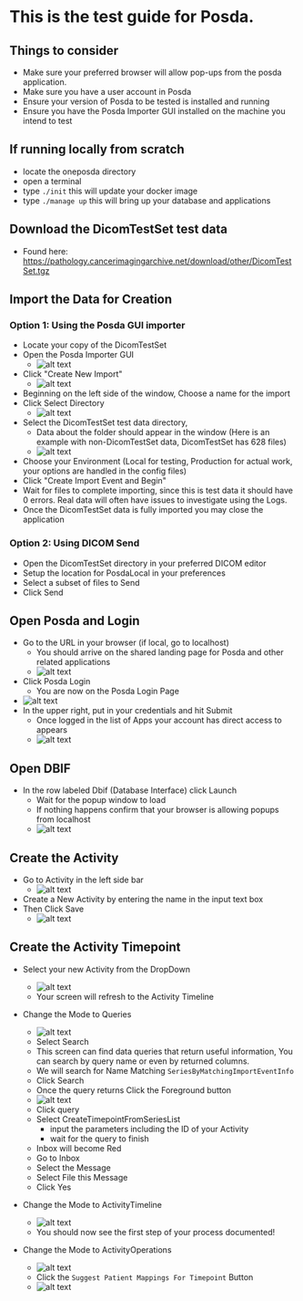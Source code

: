 # This is the test guide for Posda.

## Things to consider
* Make sure your preferred browser will allow pop-ups from the posda application.
* Make sure you have a user account in Posda
* Ensure your version of Posda to be tested is installed and running
* Ensure you have the Posda Importer GUI installed on the machine you intend to test

## If running locally from scratch
* locate the oneposda directory
* open a terminal
* type `./init` this will update your docker image
* type `./manage up` this will bring up your database and applications

## Download the DicomTestSet test data
* Found here: https://pathology.cancerimagingarchive.net/download/other/DicomTestSet.tgz

## Import the Data for Creation

### Option 1: Using the Posda GUI importer
* Locate your copy of the DicomTestSet
* Open the Posda Importer GUI
  * ![alt text](testing_docs_images/Importer1.png "Posda Importer GUI Start Screen")
* Click "Create New Import"
  * ![alt text](testing_docs_images/Importer2.png "Posda Importer New Import Screen")
* Beginning on the left side of the window, Choose a name for the import
* Click Select Directory
  * ![alt text](testing_docs_images/Importer3.png "Posda Importer Directory Selection")
* Select the DicomTestSet test data directory,
  * Data about the folder should appear in the window (Here is an example with non-DicomTestSet data, DicomTestSet has 628 files)
  * ![alt text](testing_docs_images/Importer4.png "Posda Importer Directory Info")
* Choose your Environment (Local for testing, Production for actual work, your options are handled in the config files)
* Click "Create Import Event and Begin"
* Wait for files to complete importing, since this is test data it should have 0 errors. Real data will often have issues to investigate using the Logs.
* Once the DicomTestSet data is fully imported you may close the application

### Option 2: Using DICOM Send
* Open the DicomTestSet directory in your preferred DICOM editor
* Setup the location for PosdaLocal in your preferences
* Select a subset of files to Send
* Click Send

## Open Posda and Login
* Go to the URL in your browser (if local, go to localhost)
  * You should arrive on the shared landing page for Posda and other related applications
  * ![alt text](testing_docs_images/landing.png "Landing Page")
* Click Posda Login
  * You are now on the Posda Login Page
* ![alt text](testing_docs_images/login.png "Login Page")
* In the upper right, put in your credentials and hit Submit
  * Once logged in the list of Apps your account has direct access to appears
  * ![alt text](testing_docs_images/PosdaApps.png "Posda Apps")

## Open DBIF
* In the row labeled Dbif (Database Interface) click Launch
  * Wait for the popup window to load
  * If nothing happens confirm that your browser is allowing popups from localhost
  * ![alt text](testing_docs_images/DBIF.png "DBIF")

## Create the Activity
* Go to Activity in the left side bar
  * ![alt text](testing_docs_images/Activity.png "Activity")
* Create a New Activity by entering the name in the input text box
* Then Click Save
  * ![alt text](testing_docs_images/createAct.png "Create Activity")

## Create the Activity Timepoint
* Select your new Activity from the DropDown
  * ![alt text](testing_docs_images/selectAct.png "Select Activity")
  * Your screen will refresh to the Activity Timeline
* Change the Mode to Queries
  * ![alt text](testing_docs_images/selectActOpt.png "Select ActivityOperations")
  * Select Search
  * This screen can find data queries that return useful information, You can search by query name or even by returned columns.
  * We will search for Name Matching `SeriesByMatchingImportEventInfo`
  * Click Search
  * Once the query returns Click the Foreground button
  * ![alt text](testing_docs_images/search.png "Search Query")
  * Click query
  * Select CreateTimepointFromSeriesList
    * input the parameters including the ID of your Activity
    * wait for  the query to finish
  * Inbox will become Red
  * Go to Inbox
  * Select the Message
  * Select File this Message
  * Click Yes

* Change the Mode to ActivityTimeline
  * ![alt text](testing_docs_images/selectActOpt.png "Select ActivityOperations")
  * You should now see the first step of your process documented!

* Change the Mode to ActivityOperations
  * ![alt text](testing_docs_images/selectActOpt.png "Select ActivityOperations")
  * Click the `Suggest Patient Mappings For Timepoint` Button
  * ![alt text](testing_docs_images/suggestMap.png "Suggest Mappings")
  
